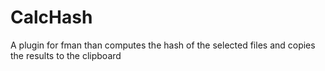 # CalcHash

A plugin for fman than computes the hash of the selected files and copies the results to the clipboard